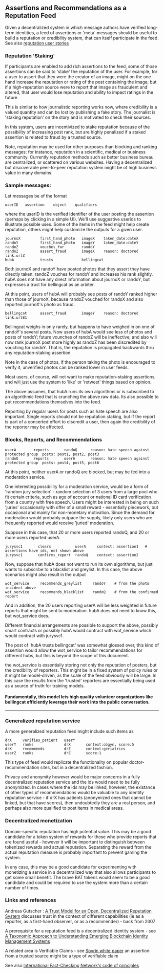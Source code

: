 ## Assertions and Recommendations as a Reputation Feed

Given a decentralized system in which message authors have verified long-term identities, a feed of assertions or 'meta' messages should be useful to build a reputation or credibility system, that can itself participate in the feed.  See also [reputation user stories](/TOPICS/reputation-and-moderation/reputation_user_stories_beyond_blocklists.md)

### Reputation 'Staking'

If participants are enabled to add rich assertions to the feed, some of those assertions can be said to 'stake' the reputation of the user.  For example, for a user to assert that they were the creator of an image, might on the one hand increase the reputation or rating of the post containing the image; but if a high-reputation source were to report that image as fraudulent and altered, that user would lose reputation and ability to impact ratings in the future. 

This is similar to how journalistic reporting works now, where credibility is a valued quantity and can be lost by publishing a fake story.  The journalist is 'staking reputation' on the story and is motivated to check their sources.  

In this system, users are incentivized to stake reputation because of the possibility of increasing post rank, but are highly penalized if a staked assertion is related to fraud by a trusted source.

Note, reputation may be used for other purposes than blocking and ranking messages; for instance, reputation in a scientific, medical or business community.  Currently reputation methods such as better business bureau are centralized, or scattered on various websites.  Having a decentralized but discoverable peer-to-peer reputation system might be of high business value in many domains.

### Sample messages:

Let messages be of the format
```
userID   assertion    object    qualifiers
```
where the userID is the verified identifier of the user posting the assertion (perhaps by clicking in a simple UI).  We'll use suggestive userids to illustrate possible uses.  Some of the items in the feed might help create reputation, others might help customize the outputs for a given user.

```
journoX         first_hand_photo   imageX    taken_date:dateX
randoY          first_hand_photo   imageY    taken_date:dateY
randoZ          vouches_for        randoY
randoZ          assert_fraud       imageX    reason: doctored link:urlZ
hubA            trusts             bellingcat
```
Both journoX and randoY have posted photos that they assert they have directly taken. randoZ vouches for randoY and increases his rank slightly. hubA does not have any direct information about journoX or randoY, but expresses a trust for bellingcat as an arbiter.  

At this point, users of hubA will probably see posts of randoY ranked higher than those of journoX, because randoZ vouched for randoX and also reported journoX's photo as fraud. 

```
bellingcat      assert_fraud       imageY    reason: doctored link:urlB1
```
Bellingcat weighs in only rarely, but happens to have weighed in on one of randoY's several posts.  Now users of hubA would see less of photos and posts of randoY; future vounches of randoZ will be ineffective; and also will now rank journoX post more highly as randoZ has been discredited by vouching for randoY.  That is, the reputation is propagated backwards thru any reputation-staking assertion

Note in the case of photos, if the person taking the photo is encouraged to verify it, unverified photos can be ranked lower in user feeds.

Most users, of course, will not want to make reputation-staking assertions, and will just use the system to 'like' or 'retweet' things based on opinion.

The above assumes, that hubA runs its own algorithms or is subscribed to an algorithmic feed that is crunching the above raw data. Its also possible to put recommendations themselves into the feed.  

Reporting by regular users for posts such as hate speech are also important.  Single reports should not be reputation staking, but if the report is part of a concerted effort to discredit a user, then again the credibility of the reporter may be affected.

### Blocks, Reports, and Recommendations

```
userA        reports       randoQ      reason: hate speech against protected group  posts: post1, post2, post3
randoQ       reports       userA       reason: hate speech against protected group  posts: post4, post5, post6
```
At this point, neither userA or randoQ are blocked, but may be fed into a moderation service.

One interesting possibility for a moderation service, would be a form of 'random jury selection' - random selection of 3 users from a large pool who fit certain criteria, such as age of account or national ID card verification from a country with free speech.  Users might be interested in being on such 'juries' occasionally with offer of a small reward - essentially piecework, but occasional and mainly for non-monetary motivation.  Since the demand for moderation would probably outpace the supply, likely only users who are frequently reported would receive 'juried' moderation. 

Suppose in this case, that 20 or more users reported randoQ, and 20 or more users reported userA.  

```
jurysvc1       clears           userA     context: assertion1   # assertions have ids, not shown above
jurysvc1       confirms_report  randoQ    context: assertion2
```

Now, suppose that hubA does not want to run its own algorithms, but just wants to subscribe to a blacklist and greylist.  In this case, the above scenarios might also result in the output

```
wot_service     recommends_greylist     randoY    # from the photo incident above
wot_service     recommends_blacklist    randoQ    # from the confirmed report
```

And in addition, the 20 users reporting userA will be less weighted in future reports that might be sent to moderation.   hubA does not need to know this, but wot_service does.

Different financial arrangements are possible to support the above, possibly smart contracts or possibly hubA would contract with wot_service which would contract with jurysvc1.  

The post of 'hubA trusts bellingcat' was somewhat glossed over, this kind of assertion would allow the wot_service to tailor recommendations for different hubs, but this is beyond the scope of this document.

the wot_service is essentially storing not only the reputation of posters, but the credibility of reporters.  This might be in a fixed system of policy rules or it might be model-driven, as the scale of the feed obviously will be large.  In this case the results from the 'trusted' reporters are essentially being used as a source of truth for training models.

#### Fundamentally, this model lets high quality volunteer organizations like bellingcat efficiently leverage their work into the public conversation.


------

### Generalized reputation service

A more generalized reputation feed might include such items as 

```
drX     verifies_patient   userY
userY   ranks              drX       context:obgyn, score:5
drX     recommends         drZ       context:geriatrics
userZ   ranks              drZ       score:1
```

This type of feed would replicate the functionality on popular doctor-recommendation sites, but in a decentralized fashion.  

Privacy and anonymity however would be major concerns in a fully decentralized reputation service and the ids would need to be fully anonymized.  In cases where the ids may be linked, however, the existance of other types of recommendations would be valuable to any identity reputation service - if drX has patients (anonymized ones that cannot be linked, but that have scores), then undoubtedly they are a real person, and perhaps also more qualified to post items in medical areas. 

### Decentralized monetization

Domain-specific reputation has high potential value.  This may be a good candidate for a token system of rewards for those who provide reports that are found useful - however it will be important to distinguish between tokenized rewards and actual reputation.  Separating the reward from the actual reputation measure is probably important to prevent gaming the system.  

In any case, this may be a good candidate for experimenting with monetizing a service in a decentralized way that also allows participants to get some small benefit.  The brave BAT tokens would seem to be a good candidate and could be required to use the system more than a certain number of times.

### Links and references

Andreas Gutscher : [A Trust Model for an Open, Decentralized Reputation System](https://link.springer.com/content/pdf/10.1007/978-0-387-73655-6_19.pdf) 
discusses trust in the context of different capabilities (ie as a reporter, as a first-hand observer, or as a recommender) - back from 2007

A prerequisite for a reputation feed is a decentralized identity system - see [A Taxonomic Approach to Understanding
Emerging Blockchain Identity Management Systems](https://nvlpubs.nist.gov/nistpubs/CSWP/NIST.CSWP.01142020.pdf) 

A related area is Verifiable Claims - see [Sovrin white paper](https://sovrin.org/wp-content/uploads/Sovrin-Protocol-and-Token-White-Paper.pdf)
an assertion from a trusted source might be a type of verifiable claim

See also [International Fact-Checking Network's code of principles](https://ifcncodeofprinciples.poynter.org/)
